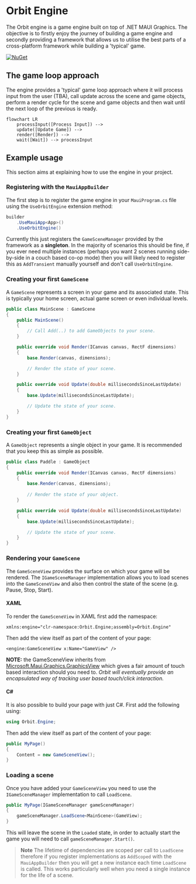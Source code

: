 # Orbit Engine

The Orbit engine is a game engine built on top of .NET MAUI Graphics. The objective is to firstly enjoy the journey of building a game engine and secondly providing a framework that allows us to utilise the best parts of a cross-platform framework while building a 'typical' game.

[![NuGet](https://buildstats.info/nuget/Bijington.Orbit.Engine?includePreReleases=true)](https://www.nuget.org/packages/Bijington.Orbit.Engine/)

## The game loop approach

The engine provides a 'typical' game loop approach where it will process input from the user (TBA), call update across the scene and game objects, perform a render cycle for the scene and game objects and then wait until the next loop of the previous is ready.

```mermaid
flowchart LR
    processInput([Process Input]) -->
    update([Update Game]) -->
    render([Render]) -->
    wait([Wait]) --> processInput
```

## Example usage

This section aims at explaining how to use the engine in your project.

### Registering with the `MauiAppBuilder`

The first step is to register the game engine in your `MauiProgram.cs` file using the `UseOrbitEngine` extension method:

```csharp
builder
    .UseMauiApp<App>()
    .UseOrbitEngine()
```

Currently this just registers the `GameSceneManager` provided by the framework as a **singleton**. In the majority of scenarios this should be fine, if you ever need multiple instances (perhaps you want 2 scenes running side-by-side in a couch based co-op mode) then you will likely need to register this as `AddTransient` manually yourself and don't call `UseOrbitEngine`.

### Creating your first `GameScene`

A `GameScene` represents a screen in your game and its associated state. This is typically your home screen, actual game screen or even individual levels.

```csharp
public class MainScene : GameScene
{
    public MainScene()
    {
        // Call Add(..) to add GameObjects to your scene.
    }

    public override void Render(ICanvas canvas, RectF dimensions)
    {
        base.Render(canvas, dimensions);

        // Render the state of your scene.
    }

    public override void Update(double millisecondsSinceLastUpdate)
    {
        base.Update(millisecondsSinceLastUpdate);

        // Update the state of your scene.
    }
}
```

### Creating your first `GameObject`

A `GameObject` represents a single object in your game. It is recommended that you keep this as simple as possible.

```csharp
public class Paddle : GameObject
{
    public override void Render(ICanvas canvas, RectF dimensions)
    {
        base.Render(canvas, dimensions);
    
        // Render the state of your object.
    }

    public override void Update(double millisecondsSinceLastUpdate)
    {
        base.Update(millisecondsSinceLastUpdate);

        // Update the state of your scene.
    }
}
```

### Rendering your `GameScene`

The `GameSceneView` provides the surface on which your game will be rendered. The `IGameSceneManager` implementation allows you to load scenes into the `GameSceneView` and also then control the state of the scene (e.g. Pause, Stop, Start).

#### XAML

To render the `GameSceneView` in XAML first add the namespace:

```xaml
xmlns:engine="clr-namespace:Orbit.Engine;assembly=Orbit.Engine"
```

Then add the view itself as part of the content of your page:

```xaml
<engine:GameSceneView x:Name="GameView" />
```

**NOTE:** the GameSceneView inherits from [Microsoft.Maui.Graphics.GraphicsView](https://docs.microsoft.com/dotnet/maui/user-interface/graphics/) which gives a fair amount of touch based interaction should you need to. *Orbit will eventually provide an encapsulated way of tracking user based touch/click interaction.*

#### C#

It is also possible to build your page with just C#. First add the following using:

```csharp
using Orbit.Engine;
```

Then add the view itself as part of the content of your page:

```csharp
public MyPage()
{
    Content = new GameSceneView();
}
```

### Loading a scene

Once you have added your `GameSceneView` you need to use the `IGameSceneManager` implementation to call `LoadScene`.

```csharp
public MyPage(IGameSceneManager gameSceneManager)
{
    gameSceneManager.LoadScene<MainScene>(GameView);
}
```

This will leave the scene in the `Loaded` state, in order to actually start the game you will need to call `gameSceneManager.Start()`.

> **Note**
> The lifetime of dependencies are scoped per call to `LoadScene` therefore if you register implementations as `AddScoped` with the `MauiAppBuilder` then you will get a new instance each time `LoadScene` is called. This works particularly well when you need a single instance for the life of a scene.